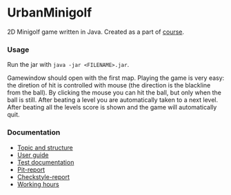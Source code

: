 # UrbanMinigolf
2D Minigolf game written in Java. Created as a part of [course](https://www.cs.helsinki.fi/courses/582221/2017/k/a/1).

### Usage
Run the jar with `java -jar <FILENAME>.jar`.

Gamewindow should open with the first map. Playing the game is very easy: the diretion of hit is controlled with mouse (the direction is the blackline from the ball). By clicking the mouse you can hit the ball, but only when the ball is still. After beating a level you are automatically taken to a next level. After beating all the levels score is shown and the game will automatically quit.

### Documentation
* [Topic and structure](/docs/topicAndStructure.md)
* [User guide](/docs/userGuide.md)
* [Test documentation](/docs/testDocs.md)
* [Pit-report](https://htmlpreview.github.io/?https://github.com/leevilehtonen/UrbanMinigolf/blob/master/docs/pit-report/201702242247/index.html)
* [Checkstyle-report](https://htmlpreview.github.io/?https://github.com/leevilehtonen/UrbanMinigolf/blob/master/docs/checkstyle-report/checkstyle.html)
* [Working hours](/docs/workingHours.md)


